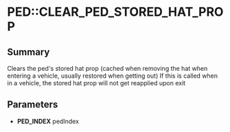 # PED::CLEAR_PED_STORED_HAT_PROP

## Summary
Clears the ped's stored hat prop (cached when removing the hat when entering a vehicle, usually restored when getting out)
If this is called when in a vehicle, the stored hat prop will not get reapplied upon exit

## Parameters
* **PED_INDEX** pedIndex